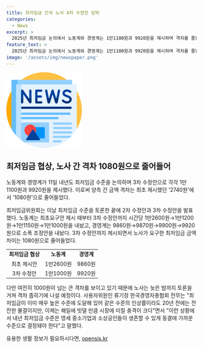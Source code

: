 ```yaml
---
title: 최저임금 간극 노사 4차 수정안 임박
categories:
  - News
excerpt: >
  2025년 최저임금 논의에서 노동계와 경영계는 1만1100원과 9920원을 제시하며 격차를 줄였지만 여전히 큰 차이가 있음. 노사는 몇 차례의 수정안을 주고 받으며 합의에 시간이 소요될 것으로 보이며, 노사의 논의가 지속 중이며 4차 수정안 제출 예정. 사용자와 근로자 간 격차를 좁히려는 노사의 노력과 관련해서는 공익위원들의 양보안 제출을 기대하는 분위기. 노사의 격차 좁히기에 대한 논의는 신중히 진행 중.
feature_text: >
  2025년 최저임금 논의에서 노동계와 경영계는 1만1100원과 9920원을 제시하며 격차를 줄였지만 여전히 큰 차이가 있음. 노사는 몇 차례의 수정안을 주고 받으며 합의에 시간이 소요될 것으로 보이며, 노사의 논의가 지속 중이며 4차 수정안 제출 예정. 사용자와 근로자 간 격차를 좁히려는 노사의 노력과 관련해서는 공익위원들의 양보안 제출을 기대하는 분위기. 노사의 격차 좁히기에 대한 논의는 신중히 진행 중.
image: '/assets/img/newspaper.png'
---
```


<p><img src="/assets/img/newspaper.png" alt="kimp 속보" /></p>

<h2 data-ke-size="size26">최저임금 협상, 노사 간 격차 1080원으로 줄어들어</h2>

<p data-ke-size="size16">노동계와 경영계가 11일 내년도 최저임금 수준을 논의하며 3차 수정안으로 각각 1만1100원과 9920원을 제시했다. 이로써 양측 간 금액 격차는 최초 제시했던 '2740원'에서 '1080원'으로 줄어들었다.</p>

<p data-ke-size="size16">최저임금위원회는 이날 최저임금 수준을 토론한 끝에 2차 수정안과 3차 수정안을 발표했다. 노동계는 최초요구안 제시 때부터 3차 수정안까지 시간당 1만2600원→1만1200원→1만1150원→1만1000원을 내놨고, 경영계는 9860원→9870원→9900원→9920원으로 소폭 조정안을 내놨다. 3차 수정안까지 제시되면서 노사가 요구한 최저임금 금액 차이는 1080원으로 줄어들었다.</p>

<table>
  <tr>
    <td style="text-align: center; height: 17px;"><b>최저임금 협상</b></td>
    <td style="text-align: center; height: 17px;"><b>노동계</b></td>
    <td style="text-align: center; height: 17px;"><b>경영계</b></td>
  </tr>
  <tr>
    <td style="text-align: center; height: 17px;">최초 제시안</td>
    <td style="text-align: center; height: 17px;">1만2600원</td>
    <td style="text-align: center; height: 17px;">9860원</td>
  </tr>
  <tr>
    <td style="text-align: center; height: 17px;">3차 수정안</td>
    <td style="text-align: center; height: 17px;">1만1000원</td>
    <td style="text-align: center; height: 17px;">9920원</td>
  </tr>
</table>

<p data-ke-size="size16">다만 여전히 1000원이 넘는 큰 격차를 보이고 있기 때문에 노사는 늦은 밤까지 토론을 거쳐 격차 좁히기에 나설 예정이다. 사용자위원인 류기정 한국경영자총협회 전무는 "최저임금이 이미 매우 높은 수준에 도달해 있어 같은 수준의 인상률이라도 20년 전에는 잔잔한 물결이지만, 이제는 해일에 빗댈 만큼 시장에 미칠 충격이 크다"면서 "이런 상황에서 내년 최저임금 수준은 영세 중소기업과 소상공인들이 생존할 수 있게 동결에 가까운 수준으로 결정돼야 한다"고 말했다.</p>
유용한 생활 정보가 필요하시다면, <a href="https://opensis.kr" rel="dofollow">opensis.kr</a>


